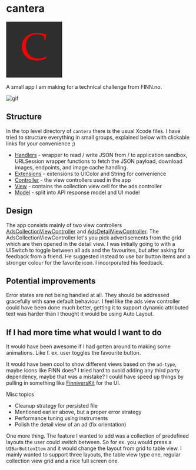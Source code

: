 # cantera

![app-icon](./cantera/Assets.xcassets/AppIcon.appiconset/Icon-App-76x76@2x.png)

A small app I am making for a technical challenge from FINN.no.

![gif](GitHub/vid.gif)

## Structure

In the top level directory of `cantera` there is the usual Xcode files.  I have
tried to structure everything in small groups, explained below with clickable
links for your convenience ;)

- [Handlers](cantera/Handlers) - wrapper to read / write JSON from / to application sandbox, URLSession wrapper functions to fetch the JSON payload, download images, endpoints, and image cache handling.
- [Extensions](cantera/Extensions/) - extensions to UIColor and String for convenience
- [Controller](cantera/Controller) - the view controllers used in the app
- [View](cantera/View/) - contains the collection view cell for the ads controller
- [Model](cantera/Model/) - split into API response model and UI model


## Design

The app consists mainly of two view controllers [AdsCollectionViewController](cantera/Controller/AdsCollectionViewController.swift) and 
[AdsDetailViewController](cantera/Controller/AdsDetailViewController.swift). The AdsCollectionViewController let's you pick advertisements from the grid
which are then opened in the detail view. I was initially going to with a
UISwitch to toggle between all ads and the favourites, but after asking for
feedback from a friend. He suggested instead to use bar button items and a
stronger colour for the favorite icon. I incorporated his feedback.

## Potential improvements

Error states are not being handled at all. They should be addressed gracefully
with sane default behaviour. I feel like the ads view controller could have
been done much better, getting it to support dynamic attributed text was harder
than I thought it would be using Auto Layout.

## If I had more time what would I want to do

It would have been awesome if I had gotten around to making some animations.
Like f. ex.  user toggles the favourite button.

It would have been cool to show different views based on the `ad-type`, maybe
icons like FINN does?  I tried hard to avoid adding any third party dependency,
maybe that was a mistake?  I could have speed up things by pulling in something
like [FinniversKit][f] for the UI.

Misc topics

- Cleanup strategy for persisted file
- Mentioned earlier above, but a proper error strategy
- Performance tuning using instruments
- Polish the detail view of an ad (fix orientation)

One more thing. The feature I wanted to add was a collection of predefined
layouts the user could switch between. So for ex. you would press a
`UIBarButtonItem`  and it would change the layout from grid to table view. I
mainly wanted to support three layouts, the table view type one, regular
collection view grid and a nice full screen one.

[f]: https://github.com/finn-no/FinniversKit
